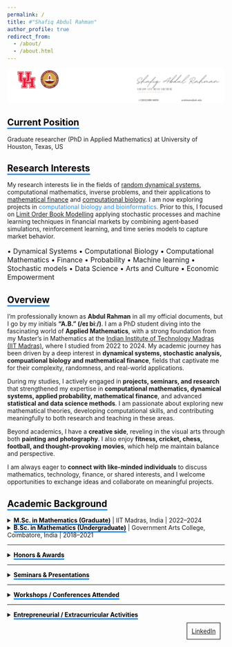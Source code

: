 ```yaml
---
permalink: /
title: #"Shafiq Abdul Rahman"
author_profile: true
redirect_from: 
  - /about/
  - /about.html
---
```

![Image Alt Text](/images/6.jpg)

<!-- Comment this line -->
## <span style="border-bottom: 3px solid #1E90FF; color: black;">Current Position</span>
Graduate researcher (PhD in Applied Mathematics) at University of Houston, Texas, US

          
## <span style="border-bottom: 3px solid #1E90FF; color: black;">Research Interests</span>

My research interests lie in the fields of [random dynamical systems](https://en.wikipedia.org/wiki/Random_dynamical_system), computational mathematics, inverse problems, and their applications to [mathematical finance](https://en.wikipedia.org/wiki/Mathematical_finance) and [computational biology](https://en.wikipedia.org/wiki/Computational_biology). I am now exploring projects in <span style="color: #1E90FF;">computational biology and bioinformatics.</span>  Prior to this, I focused on [Limit Order Book Modelling](https://www.5minutefinance.org/concepts/the-limit-order-book) applying stochastic processes and machine learning techniques in financial markets by combining agent‑based simulations, reinforcement learning, and time series models to capture market behavior.

<p style="font-size:16px;"> • Dynamical Systems • Computational Biology • Computational Mathematics •  Finance • Probability • Machine learning • Stochastic models •  Data Science  • Arts and Culture • Economic Empowerment</p>

## <span style="border-bottom: 3px solid #1E90FF; color: black;">Overview</span>
I’m professionally known as **Abdul Rahman** in all my official documents, but I go by my initials **“A.B.” (/eɪ biː/)**. I am a PhD student diving into the fascinating world of **Applied Mathematics**, with a strong foundation from my Master’s in Mathematics at the [Indian Institute of Technology Madras (IIT Madras)](https://en.wikipedia.org/wiki/IIT_Madras), where I studied from 2022 to 2024. My academic journey has been driven by a deep interest in **dynamical systems, stochastic analysis, compuational biology and mathematical finance**, fields that captivate me for their complexity, randomness, and real-world applications.  

During my studies, I actively engaged in **projects, seminars, and research** that strengthened my expertise in **computational mathematics, dynamical systems, applied probability, mathematical finance**, and advanced **statistical and data science methods**. I am passionate about exploring new mathematical theories, developing computational skills, and contributing meaningfully to both research and teaching in these areas.  

Beyond academics, I have a **creative side**, reveling in the visual arts through both **painting and photography**. I also enjoy **fitness, cricket, chess, football, and thought-provoking movies**, which help me maintain balance and perspective.  

I am always eager to **connect with like-minded individuals** to discuss mathematics, technology, finance, or shared interests, and I welcome opportunities to exchange ideas and collaborate on meaningful projects.


<!-- ## <span style="border-bottom: 3px solid #1E90FF; color: black;">Education</span>

<span style="color: #1E90FF;">M.Sc. in Mathematics (Graduate)</span> | IIT Madras, India | 2022–2024  
- Master’s Thesis: Technical Analysis in Mathematical Finance  
- Institute Merit Scholarship recipient  
- **Coursework:** Stochastic Calculus in Finance, Advanced Stochastic Process, Mathematical Finance, Applied Statistics, Probability and Measure Theory, Data Analysis & Visualisation. 


<span style="color: #1E90FF;">B.Sc. in Mathematics (Undergraduate)</span> | Government Arts College, Coimbatore, India | 2018–2021  
- Undergraduate Project: Linear Algebra and its Applications in Machine Learning  <br>
- Minor in Physics and Statistics  
- First Rank Holder • Gold Medalist   -->


## <span style="border-bottom: 3px solid #1E90FF; color: black;">Academic Background</span>

<details>
  <summary><span style="border-bottom: 3px solid #1E90FF; color: black; font-weight: bold;">M.Sc. in Mathematics (Graduate)</span> | IIT Madras, India | 2022–2024</summary>

- Master’s Thesis: Technical Analysis in Mathematical Finance <br>
- Institute Merit Scholarship recipient <br>
- **Coursework:** Stochastic Calculus in Finance, Advanced Stochastic Process, Mathematical Finance, Applied Statistics, Probability and Measure Theory, Data Analysis & Visualisation <br>

</details>

<details>
  <summary><span style="border-bottom: 3px solid #1E90FF; color: black; font-weight: bold;">B.Sc. in Mathematics (Undergraduate)</span> | Government Arts College, Coimbatore, India | 2018–2021</summary>

- Undergraduate Project: Linear Algebra and its Applications in Machine Learning <br>
- Minor in Physics and Statistics <br>
- First Rank Holder • Gold Medalist <br>

</details>

---

<details>
  <summary><span style="border-bottom: 3px solid #1E90FF; color: black; font-weight: bold;">Honors & Awards</span></summary>

- 2025: Qualified CSIR NET, JRF — Eligible to be Assistant Professor in India <br>
- 2024: Qualified National level Graduate Aptitude Test in Engineering (GATE) <br>
- 2022: All India Rank ‑ 196 in IIT‑JAM (among 12,716 Math aspirants) <br>
- 2021: Rank 1, Topper in Department of Mathematics, Government Arts College, Coimbatore <br>
- 2018: District Runner, Mathematics Model Exam, CSI College of Engineering, Nilgiris, India <br>
- 2018: Rank 1, Young Ramanujam of School Awardee, Dhanish Ahmed Institute of Engineering, Coimbatore <br>
- 2016: Topper, Nilgiri District Achiever, Tamil Nadu School Associations <br>
- 2016: Topper, Kaitlyn Jeyaraj & Bryan Wood Cash award for centum in Mathematics <br>

</details>

---

<details>
  <summary><span style="border-bottom: 3px solid #1E90FF; color: black; font-weight: bold;">Seminars & Presentations</span></summary>

- June 2024: Contributory lectures on "Gaussian Functions, Errors and Stirling’s Approximations" — Summer Workshop on Pure Mathematics <br>
- April 2024: Presented "Ito's Rule" proof under Prof. Neelesh Upadhye, IIT Madras — Mathematical Finance <br>
- Feb 2024: Proof of "Approximation of class of functions by simple function using convolution and measure theory" under Prof. Barun Sarkar, IIT Madras — Advanced Stochastic Process <br>
- Feb 2024: Seminar on "Ito's Integration" for research scholars under Prof. Barun Sarkar, IIT Madras <br>
- May 2023: Seminar on "GCD over Euclidean Domains" — Mathematics Training and Talent Search Programme, IIT Madras <br>
- May 2022: Co-led discussion on "Significance of eigenvalues and eigenvectors" with Dr. Saranya, Government Arts College, Coimbatore <br>

</details>

---

<details>
  <summary><span style="border-bottom: 3px solid #1E90FF; color: black; font-weight: bold;">Workshops / Conferences Attended</span></summary>

- 2024: Mini Course on Markov Chains by Prof. Manjunath Krishnapur, IISc Bangalore <br>
- 2024: 5-day International FDP on Financial Mathematics, SPDE Theory, Mathematical Modeling, VIT AP University <br>
- 2024: International Conference on Stochastic Calculus & Applications to Finance, Kings College London & IIT Madras <br>
- 2024: Workshop on Valuation of Equity Options using Black-Scholes Model, IIQF <br>
- 2024: Python in Finance & Open Range Breakout Strategy Workshop, StockGro at IIT Madras <br>
- 2024: Statistical Modeling & Quant Challenge, Millennium Investment Management, IIT Madras <br>
- 2024: Advanced Training School on PDEs & MATLAB, K. J. Somaiya College, Mumbai <br>
- 2023: One-month Summer School integrating Linear Algebra, Probability, Markov Chains, Differential Equations — IIT Madras <br>
- 2023: MTTS Programme, Linear Algebra, Complex Analysis, Topology, Module & Ring Theory, IIT Madras <br>
- 2023: Mathematics In-house Symposium, IIT Madras <br>
- 2022: National Conference on Computational Mathematics, NIT Puducherry <br>
- 2022: Workshop on Nonlinear Phenomena in Mathematical Biology (Hybrid), IIITM Gwalior <br>
- 2021: NPTEL Modern Algebra Course, Madurai Kamaraj University <br>
- 2021: KLA Workshop on AI & HPC in Semiconductor Manufacturing, IIT Madras <br>
- 2020: Initiation into Linear Algebra, International Workshop, MAR Thoma College <br>
- 2020: Vedic Mathematics & Foundations, Government Arts College, Coimbatore <br>

</details>

---

<details>
  <summary><span style="border-bottom: 3px solid #1E90FF; color: black; font-weight: bold;">Entrepreneurial / Extracurricular Activities</span></summary>

- **Organizer & Initiator:** Weekly Student Seminar Series, Mathematics Department, IIT Madras (Nov 2023 – May 2024) <br>
- **Student Chief Coordinator:** MTTS Programme, IIT Madras (May 2023) — Facilitated 150+ students <br>
- **Super Coordinator:** FORAYS 23, IIT Madras (Feb 2023) — Annual Math Fest <br>
- **Founder:** SMART CART OFFICIAL — Online art & craft studio (Jan 2019 – Present) <br>
  - Freelance services: Portraits, Doodles, Logo Designing, Calligraphy <br>
  - Won 2nd prize, Heritage Centre IIT Madras Doodle Competition <br>
- **Photographer:** EYES OF ABDUL — Photography & Videography Portfolio (Jul 2021 – Present) <br>
  - Tools: Adobe, Snapseed <br>
  - Galaxy Masterclass attendee, 2021 — Instructor: Mr. Auditya Venkatesh, Travel Photographer <br>

</details>


<!-- ## Get in touch
- Email: [arahmans@uh.edu](arahmans@uh.edu)
- LinkedIn: [Abdul Rahman](https://www.linkedin.com/in/abdul-rahman-s/) -->

<!-- ## <span style="border-bottom: 3px solid #1E90FF; color: black;">Causes</span>
<p style="font-size:16px;"> Computational Mathematics• Dynamical Systems • Finance • Probability • Statistics • Machine learning • Stochastic models •  Data Science • Applied Mathematics  • Arts and Culture • Economic Empowerment</p> -->

<div style="border: 1px solid black; padding: 10px; margin: 10px; display: inline-block; float: right;">
  <a href="https://www.linkedin.com/in/abdul-rahman-s/">LinkedIn</a>
</div>


